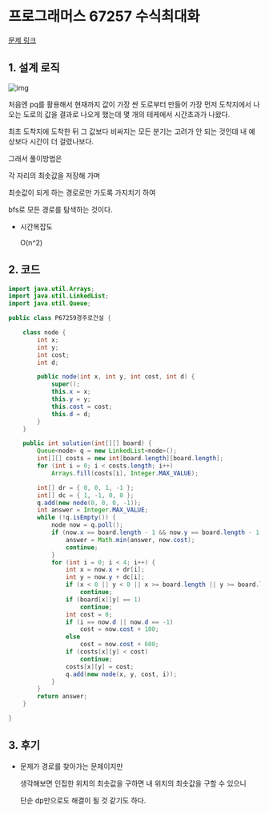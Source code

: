 # 프로그래머스 67257 수식최대화

[문제 링크](https://programmers.co.kr/learn/courses/30/lessons/67259)



## 1. 설계 로직

![img](https://blog.kakaocdn.net/dn/UUgvP/btq8iwDOd3l/3zT2yEFCRErA1S21ATjIEk/img.png)



처음엔 pq를 활용해서 현재까지 값이 가장 싼 도로부터 만들어 가장 먼저 도착지에서 나오는 도로의 값을 결과로 나오게 했는데 몇 개의 테케에서 시간초과가 나왔다.

최초 도착지에 도착한 뒤 그 값보다 비싸지는 모든 분기는 고려가 안 되는 것인데 내 예상보다 시간이 더 걸렸나보다.

 

그래서 풀이방법은

각 자리의 최솟값을 저장해 가며

최솟값이 되게 하는 경로로만 가도록 가지치기 하여

bfs로 모든 경로를 탐색하는 것이다.



- 시간복잡도

  O(n^2) 

## 2. 코드

```java
import java.util.Arrays;
import java.util.LinkedList;
import java.util.Queue;

public class P67259경주로건설 {

	class node {
		int x;
		int y;
		int cost;
		int d;

		public node(int x, int y, int cost, int d) {
			super();
			this.x = x;
			this.y = y;
			this.cost = cost;
			this.d = d;
		}
	}

	public int solution(int[][] board) {
		Queue<node> q = new LinkedList<node>();
		int[][] costs = new int[board.length][board.length];
		for (int i = 0; i < costs.length; i++)
			Arrays.fill(costs[i], Integer.MAX_VALUE);

		int[] dr = { 0, 0, 1, -1 };
		int[] dc = { 1, -1, 0, 0 };
		q.add(new node(0, 0, 0, -1));
		int answer = Integer.MAX_VALUE;
		while (!q.isEmpty()) {
			node now = q.poll();
			if (now.x == board.length - 1 && now.y == board.length - 1) {
				answer = Math.min(answer, now.cost);
				continue;
			}
			for (int i = 0; i < 4; i++) {
				int x = now.x + dr[i];
				int y = now.y + dc[i];
				if (x < 0 || y < 0 || x >= board.length || y >= board.length)
					continue;
				if (board[x][y] == 1)
					continue;
				int cost = 0;
				if (i == now.d || now.d == -1)
					cost = now.cost + 100;
				else
					cost = now.cost + 600;
				if (costs[x][y] < cost)
					continue;
				costs[x][y] = cost;
				q.add(new node(x, y, cost, i));
			}
		}
		return answer;
	}

}

```



## 3. 후기

- 문제가 경로를 찾아가는 문제이지만

  생각해보면 인접한 위치의 최솟값을 구하면 내 위치의 최솟값을 구할 수 있으니

  단순 dp만으로도 해결이 될 것 같기도 하다.

